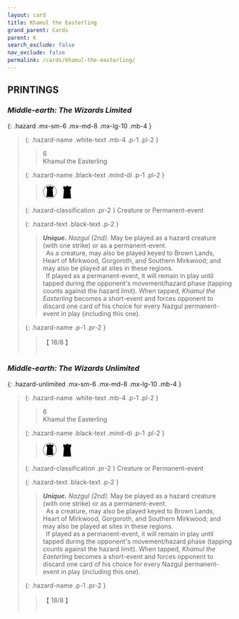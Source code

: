 ```yaml
---
layout: card
title: Khamul the Easterling
grand_parent: Cards
parent: K
search_exclude: false
nav_exclude: false
permalink: /cards/khamul-the-easterling/
---
```


## PRINTINGS


### _Middle-earth: The Wizards Limited_

{: .hazard .mx-sm-6 .mx-md-8 .mx-lg-10 .mb-4 }
> {: .hazard-name .white-text .mb-4 .p-1 .pl-2 }
> > <div class="hazard-mp">6</div>
> > <div class="card-name">Khamul the Easterling</div>
>
> {: .hazard-name .black-text .mind-di .p-1 .pl-2 }
> > ![](/assets/images/dark-domain.svg)&emsp;![](/assets/images/dark-hold.svg)
>
> {: .hazard-classification .pr-2 }
> Creature or Permanent-event
>
> {: .hazard-text .black-text .p-2 }
> > _**Unique.**_ _Nazgul (2nd)._ May be played as a hazard creature (with one strike) or as a permanent-event. <br>&ensp;As a creature, may also be played keyed to Brown Lands, Heart of Mirkwood, Gorgoroth, and Southern Mirkwood; and may also be played at sites in these regions. <br>&ensp;If played as a permanent-event, it will remain in play until tapped during the opponent's movement/hazard phase (tapping counts against the hazard limit). When tapped, _Khamul the Easterling_ becomes a short-event and forces opponent to discard one card of his choice for every Nazgul permanent-event in play (including this one). 
>
> {: .hazard-name .p-1 .pr-2 }
> > <div class="card-shield">【 18/8 】</div>
> > <div class="card-corruption">&nbsp;</div>

### _Middle-earth: The Wizards Unlimited_

{: .hazard-unlimited .mx-sm-6 .mx-md-8 .mx-lg-10 .mb-4 }
> {: .hazard-name .white-text .mb-4 .p-1 .pl-2 }
> > <div class="hazard-mp">6</div>
> > <div class="card-name">Khamul the Easterling</div>
>
> {: .hazard-name .black-text .mind-di .p-1 .pl-2 }
> > ![](/assets/images/dark-domain.svg)&emsp;![](/assets/images/dark-hold.svg)
>
> {: .hazard-classification .pr-2 }
> Creature or Permanent-event
>
> {: .hazard-text .black-text .p-2 }
> > _**Unique.**_ _Nazgul (2nd)._ May be played as a hazard creature (with one strike) or as a permanent-event. <br>&ensp;As a creature, may also be played keyed to Brown Lands, Heart of Mirkwood, Gorgoroth, and Southern Mirkwood; and may also be played at sites in these regions. <br>&ensp;If played as a permanent-event, it will remain in play until tapped during the opponent's movement/hazard phase (tapping counts against the hazard limit). When tapped, _Khamul the Easterling_ becomes a short-event and forces opponent to discard one card of his choice for every Nazgul permanent-event in play (including this one). 
>
> {: .hazard-name .p-1 .pr-2 }
> > <div class="card-shield">【 18/8 】</div>
> > <div class="card-corruption-white">&nbsp;</div>
